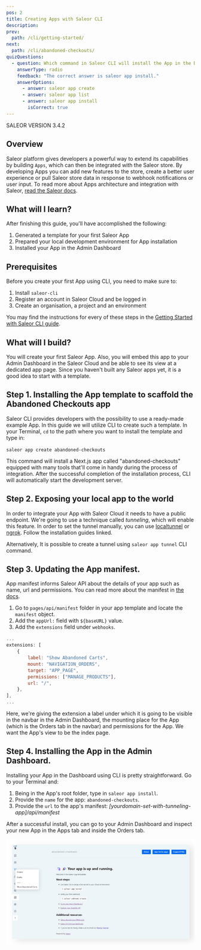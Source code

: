 ```yaml
---
pos: 2
title: Creating Apps with Saleor CLI
description:
prev:
  path: /cli/getting-started/
next:
  path: /cli/abandoned-checkouts/
quizQuestions:
  - question: Which command in Saleor CLI will install the App in the Dashboard?
    answerType: radio
    feedback: "The correct answer is saleor app install."
    answerOptions:
      - answer: saleor app create
      - answer: saleor app list
      - answer: saleor app install
        isCorrect: true
---
```


SALEOR VERSION
3.4.2

## Overview

Saleor platform gives developers a powerful way to extend its capabilities by building `Apps`, which can then be integrated with the Saleor store. By developing Apps you can add new features to the store, create a better user experience or pull Saleor store data in response to webhook notifications or user input. To read more about Apps architecture and integration with Saleor, [read the Saleor docs](https://docs.saleor.io/docs/3.x/developer/extending/apps/key-concepts).

## What will I learn?

After finishing this guide, you'll have accomplished the following:

1. Generated a template for your first Saleor App
2. Prepared your local development environment for App installation
3. Installed your App in the Admin Dashboard

## Prerequisites

Before you create your first App using CLI, you need to make sure to:

1. Install `saleor-cli`
2. Register an account in Saleor Cloud and be logged in
3. Create an organisation, a project and an environment

You may find the instructions for every of these steps in the [Getting Started with Saleor CLI guide](#).

## What will I build?

You will create your first Saleor App. Also, you will embed this app to your Admin Dashboard in the Saleor Cloud and be able to see its view at a dedicated app page. Since you haven't built any Saleor apps yet, it is a good idea to start with a template.

## Step 1. Installing the App template to scaffold the Abandoned Checkouts app

Saleor CLI provides developers with the possibility to use a ready-made example App. In this guide we will utilize CLI to create such a template.
In your Terminal, `cd` to the path where you want to install the template and type in:

`saleor app create abandoned-checkouts`

This command will install a Next.js app called "abandoned-checkouts" equipped with many tools that'll come in handy during the process of integration. After the successful completion of the installation process, CLI will automatically start the development server.

## Step 2. Exposing your local app to the world

In order to integrate your App with Saleor Cloud it needs to have a public endpoint. We're going to use a technique called _tunneling_, which will enable this feature. In order to set the tunnel manually, you can use [localtunnel](https://theboroer.github.io/localtunnel-www/) or [ngrok](https://ngrok.com/). Follow the installation guides linked.

Alternatively, It is possible to create a tunnel using `saleor app tunnel` CLI command.

## Step 3. Updating the App manifest.

App manifest informs Saleor API about the details of your app such as name, url and permissions. You can read more about the manifest in [the docs](https://docs.saleor.io/docs/3.x/developer/extending/apps/manifest).

1. Go to `pages/api/manifest` folder in your app template and locate the `manifest` object.
2. Add the `appUrl:` field with `${baseURL}` value.
3. Add the `extensions` field under `webhooks`.

```jsx
...
extensions: [
	{
		label: "Show Abandoned Carts",
		mount: "NAVIGATION_ORDERS",
		target: "APP_PAGE",
		permissions: ["MANAGE_PRODUCTS"],
		url: "/",
	},
],
...
```

Here, we're giving the extension a label under which it is going to be visible in the navbar in the Admin Dashboard, the mounting place for the App (which is the Orders tab in the navbar) and permissions for the App. We want the App's view to be the index page.

## Step 4. Installing the App in the Admin Dashboard.

Installing your App in the Dashboard using CLI is pretty straightforward. Go to your Terminal and:

1. Being in the App's root folder, type in `saleor app install`.
2. Provide the `name` for the app: `abandoned-checkouts`.
3. Provide the `url` to the app's manifest: _[yourdomain-set-with-tunneling-app]/api/manifest_

After a successful install, you can go to your Admin Dashboard and inspect your new App in the Apps tab and inside the Orders tab.

![Admin Dashboard with App installed](./app-installed.png)
